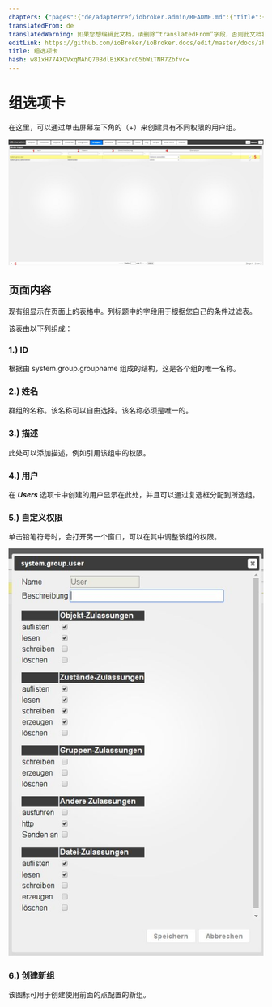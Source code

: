 ```yaml
---
chapters: {"pages":{"de/adapterref/iobroker.admin/README.md":{"title":{"de":"no title"},"content":"de/adapterref/iobroker.admin/README.md"},"de/adapterref/iobroker.admin/admin/tab-adapters.md":{"title":{"de":"Der Reiter Adapter"},"content":"de/adapterref/iobroker.admin/admin/tab-adapters.md"},"de/adapterref/iobroker.admin/admin/tab-instances.md":{"title":{"de":"Der Reiter Instanzen"},"content":"de/adapterref/iobroker.admin/admin/tab-instances.md"},"de/adapterref/iobroker.admin/admin/tab-objects.md":{"title":{"de":"Der Reiter Objekte"},"content":"de/adapterref/iobroker.admin/admin/tab-objects.md"},"de/adapterref/iobroker.admin/admin/tab-states.md":{"title":{"de":"Der Reiter Zustände"},"content":"de/adapterref/iobroker.admin/admin/tab-states.md"},"de/adapterref/iobroker.admin/admin/tab-groups.md":{"title":{"de":"Der Reiter Gruppen"},"content":"de/adapterref/iobroker.admin/admin/tab-groups.md"},"de/adapterref/iobroker.admin/admin/tab-users.md":{"title":{"de":"Der Reiter Benutzer"},"content":"de/adapterref/iobroker.admin/admin/tab-users.md"},"de/adapterref/iobroker.admin/admin/tab-events.md":{"title":{"de":"Der Reiter Ereignisse"},"content":"de/adapterref/iobroker.admin/admin/tab-events.md"},"de/adapterref/iobroker.admin/admin/tab-hosts.md":{"title":{"de":"Der Reiter Hosts"},"content":"de/adapterref/iobroker.admin/admin/tab-hosts.md"},"de/adapterref/iobroker.admin/admin/tab-enums.md":{"title":{"de":"Der Reiter Aufzählungen"},"content":"de/adapterref/iobroker.admin/admin/tab-enums.md"},"de/adapterref/iobroker.admin/admin/tab-log.md":{"title":{"de":"Der Reiter Log"},"content":"de/adapterref/iobroker.admin/admin/tab-log.md"},"de/adapterref/iobroker.admin/admin/tab-system.md":{"title":{"de":"Die Systemeinstellungen"},"content":"de/adapterref/iobroker.admin/admin/tab-system.md"}}}
translatedFrom: de
translatedWarning: 如果您想编辑此文档，请删除“translatedFrom”字段，否则此文档将再次自动翻译
editLink: https://github.com/ioBroker/ioBroker.docs/edit/master/docs/zh-cn/adapterref/iobroker.admin/tab-groups.md
title: 组选项卡
hash: w81xH774XQVxqMAhQ70BdlBiKKarcO5bWiTNR7Zbfvc=
---
```

# 组选项卡
在这里，可以通过单击屏幕左下角的（+）来创建具有不同权限的用户组。

![iobroker_adapter_admin_user_02](../../../de/adapterref/iobroker.admin/img/tab-groups_admin_User_02.jpg)

## 页面内容
现有组显示在页面上的表格中。列标题中的字段用于根据您自己的条件过滤表。

该表由以下列组成：

### **1.) ID**
根据由 system.group.groupname 组成的结构，这是各个组的唯一名称。

### **2.) 姓名**
群组的名称。该名称可以自由选择。该名称必须是唯一的。

### **3.) 描述**
此处可以添加描述，例如引用该组中的权限。

### **4.) 用户**
在 **_Users_** 选项卡中创建的用户显示在此处，并且可以通过复选框分配到所选组。

### **5.) 自定义权限**
单击铅笔符号时，会打开另一个窗口，可以在其中调整该组的权限。

![iobroker_adapter_admin_user_rechte_01](../../../de/adapterref/iobroker.admin/img/tab-groups_User_Rechte_01.jpg)

### **6.) 创建新组**
该图标可用于创建使用前面的点配置的新组。